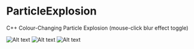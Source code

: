 # ParticleExplosion
 C++ Colour-Changing Particle Explosion (mouse-click blur effect toggle)

![ Alt text](/GIFs/1.gif)
![ Alt text](/GIFs/2.gif)
![ Alt text](/GIFs/3.gif)
